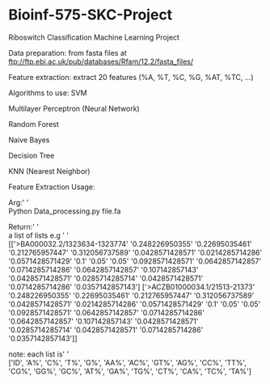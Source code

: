 # Bioinf-575-SKC-Project
Riboswitch Classification Machine Learning Project

Data preparation: from fasta files at ftp://ftp.ebi.ac.uk/pub/databases/Rfam/12.2/fasta_files/

Feature extraction: extract 20 features (%A, %T, %C, %G, %AT, %TC, ...)

Algorithms to use:
SVM

Multilayer Perceptron (Neural Network)

Random Forest

Naive Bayes

Decision Tree

KNN (Nearest Neighbor)



Feature Extraction Usage:

Arg:'  '  
Python Data_processing.py file.fa

Return:'  '  
a list of lists
e.g '  '  
[['>BA000032.2/1323634-1323774' '0.248226950355' '0.22695035461'
  '0.212765957447' '0.312056737589' '0.0428571428571' '0.0214285714286'
  '0.0571428571429' '0.1' '0.05' '0.05' '0.0928571428571' '0.0642857142857'
  '0.0714285714286' '0.0642857142857' '0.107142857143' '0.0428571428571'
  '0.0285714285714' '0.0428571428571' '0.0714285714286' '0.0357142857143']
 ['>ACZB01000034.1/21513-21373' '0.248226950355' '0.22695035461'
  '0.212765957447' '0.312056737589' '0.0428571428571' '0.0214285714286'
  '0.0571428571429' '0.1' '0.05' '0.05' '0.0928571428571' '0.0642857142857'
  '0.0714285714286' '0.0642857142857' '0.107142857143' '0.0428571428571'
  '0.0285714285714' '0.0428571428571' '0.0714285714286' '0.0357142857143']]

note: each list is' '  
['ID', 'A%', 'C%', 'T%', 'G%', 'AA%', 'AC%', 'GT%', 'AG%', 'CC%', 'TT%', 'CG%', 'GG%', 'GC%', 'AT%', 'GA%', 'TG%', 'CT%', 'CA%', 'TC%', 'TA%']
